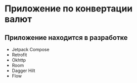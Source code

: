 # Приложение по конвертации валют

## Приложение находится в разработке

- Jetpack Compose
- Retrofit
- Okhttp
- Room
- Dagger Hilt
- Flow

